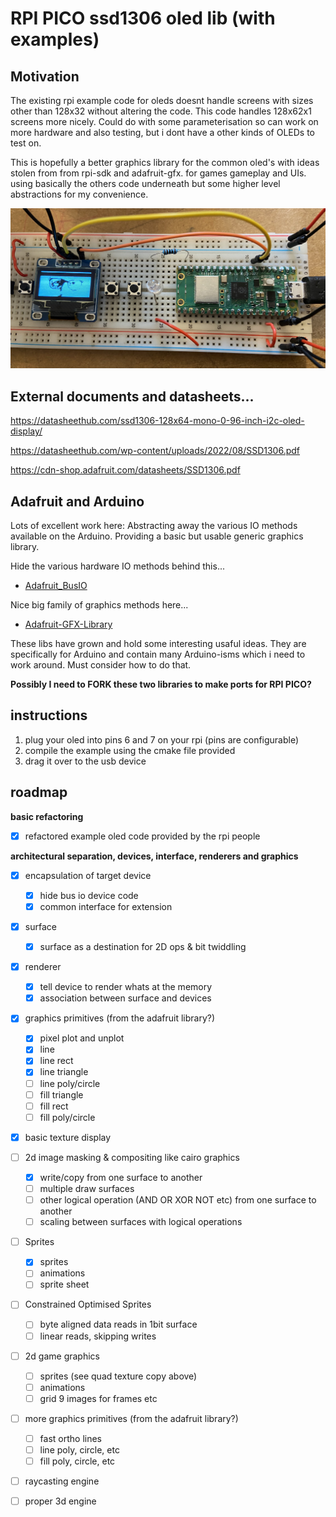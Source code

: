 
# RPI PICO ssd1306 oled lib (with examples)

## Motivation 

The existing rpi example code for oleds doesnt handle screens with sizes other than 128x32 without altering the code.
This code handles 128x62x1 screens more nicely. Could do with some parameterisation so can work on more hardware and also testing, but i dont have a other kinds of OLEDs to test on.

This is hopefully a better graphics library for the common oled's with ideas stolen from from rpi-sdk and adafruit-gfx. for games gameplay and UIs. using basically the others code underneath but some higher level abstractions for my convenience.

![](IMG_0089.jpg)

## External documents and datasheets... 

https://datasheethub.com/ssd1306-128x64-mono-0-96-inch-i2c-oled-display/ 

https://datasheethub.com/wp-content/uploads/2022/08/SSD1306.pdf

https://cdn-shop.adafruit.com/datasheets/SSD1306.pdf  

## Adafruit and Arduino

Lots of excellent work here: Abstracting away the various IO methods available on the Arduino. Providing a basic but usable generic graphics library. 

Hide the various hardware IO methods behind this... 
 - [Adafruit_BusIO](https://github.com/adafruit/Adafruit_BusIO) 

Nice big family of graphics methods here... 

 - [Adafruit-GFX-Library](https://github.com/adafruit/Adafruit-GFX-Library)

These libs have grown and hold some interesting usaful ideas.  They are specifically for Arduino and contain many Arduino-isms which i need to work around. Must consider how to do that. 

**Possibly I need to FORK these two libraries to make ports for RPI PICO?**

## instructions

1. plug your oled into pins 6 and 7 on your rpi (pins are configurable)
2. compile the example using the cmake file provided
3. drag it over to the usb device

## roadmap

**basic refactoring**

- [x] refactored example oled code provided by the rpi people


**architectural separation, devices, interface, renderers and graphics**

- [x] encapsulation of target device 
  - [x] hide bus io device code 
  - [x] common interface for extension

- [x] surface 
  - [x] surface as a destination for 2D ops & bit twiddling 

- [x] renderer 
  - [x] tell device to render whats at the memory  
  - [x] association between surface and devices 

- [x] graphics primitives (from the adafruit library?)
  - [x] pixel plot and unplot 
  - [x] line
  - [x] line rect
  - [x] line triangle
  - [ ] line poly/circle
  - [ ] fill triangle
  - [ ] fill rect
  - [ ] fill poly/circle

- [x] basic texture display

- [ ] 2d image masking & compositing like cairo graphics
  - [x] write/copy from one surface to another 
  - [ ] multiple draw surfaces
  - [ ] other logical operation (AND OR XOR NOT etc) from one surface to another
  - [ ] scaling between surfaces with logical operations

- [ ] Sprites
  - [x] sprites
  - [ ] animations
  - [ ] sprite sheet

- [ ] Constrained Optimised Sprites
  - [ ] byte aligned data reads in 1bit surface
  - [ ] linear reads, skipping writes

- [ ] 2d game graphics
  - [ ] sprites (see quad texture copy above)
  - [ ] animations
  - [ ] grid 9 images for frames etc

- [ ] more graphics primitives (from the adafruit library?)
  - [ ] fast ortho lines
  - [ ] line poly, circle, etc
  - [ ] fill poly, circle, etc

- [ ] raycasting engine
- [ ] proper 3d engine

